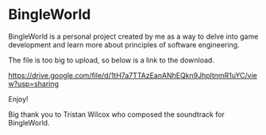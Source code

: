 # BingleWorld
BingleWorld is a personal project created by me as a way to delve into game development and learn more about principles of software engineering.

The file is too big to upload, so below is a link to the download.

https://drive.google.com/file/d/1tH7a7TTAzEanANhEQkn9JhpltnmR1uYC/view?usp=sharing

Enjoy! 

Big thank you to Tristan Wilcox who composed the soundtrack for BingleWorld. 
